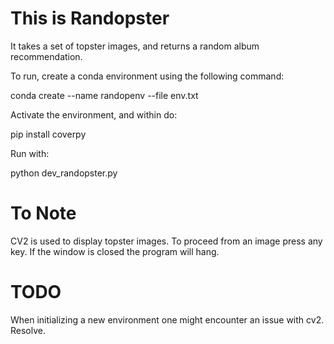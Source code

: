 # This is Randopster

It takes a set of topster images, and returns a random album recommendation.

To run, create a conda environment using the following command:

conda create --name randopenv --file env.txt

Activate the environment, and within do:

pip install coverpy

Run with:

python dev_randopster.py

# To Note

CV2 is used to display topster images. To proceed from an image press any key. If the window is closed the program will hang. 

# TODO

When initializing a new environment one might encounter an issue with cv2. Resolve. 
